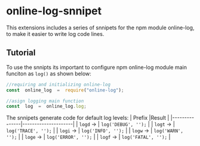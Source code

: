 
# online-log-snnipet 

This extensions includes a series of snnipets for the npm module online-log, to make it easier to write log code lines.

## Tutorial

To use the snnipts its important to configure npm online-log module main funciton as `log()` as shown below:

```javascript
//requiring and initializing online-log
const  online_log  =  require("online-log");

//asign logging main function
const  log  =  online_log.log;
```

The snnipets generate code for default log levels:
| Prefix |Result |
|---------------|---------------------|
| `logd` &rarr; | `log('DEBUG', '');` |
| `logt` &rarr; | `log('TRACE', '');` |
| `logi` &rarr; | `log('INFO', '');` |
| `logw` &rarr; | `log('WARN', '');` |
| `loge` &rarr; | `log('ERROR', '');` |
| `logf` &rarr; | `log('FATAL', '');` |
